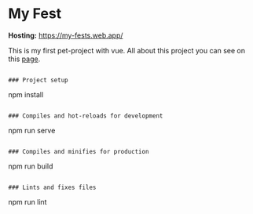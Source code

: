 # My Fest

**Hosting:** https://my-fests.web.app/

This is my first pet-project with vue.
All about this project you can see on this [page](https://my-fests.web.app/faq).

```

### Project setup
```
npm install
```

### Compiles and hot-reloads for development
```
npm run serve
```

### Compiles and minifies for production
```
npm run build
```

### Lints and fixes files
```
npm run lint
```
